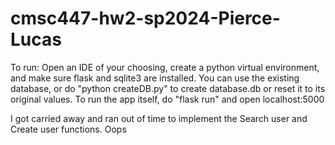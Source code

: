 # cmsc447-hw2-sp2024-Pierce-Lucas

To run:
Open an IDE of your choosing, create a python virtual environment, and make sure flask and sqlite3 are installed.
You can use the existing database, or do "python createDB.py" to create database.db or reset it to its original values.
To run the app itself, do "flask run" and open localhost:5000

I got carried away and ran out of time to implement the Search user and Create user functions. Oops
